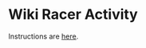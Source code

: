 # Wiki Racer Activity

Instructions are [here](https://docs.google.com/document/d/1DLhdUZDCQEaWeSHtGNgn2HR8i02CeMqJSFfp6hUkRSY/edit?usp=sharing).
